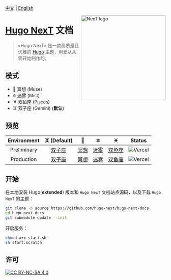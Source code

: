 [中文](#) | [English](README.md)

<a title="NexT website" href="https://hugo-next.js.org"><img align="right" alt="NexT logo" width="266" src="https://lisenhui.gitee.io/imgs/hugo-next/logo/hugo-next-primary.png"></a>

# [Hugo NexT](https://github.com/hugo-next/hugo-theme-next) 文档

> «Hugo NexT» 是一款高质量且优雅的 [Hugo](https://gohugo.io) 主题，用爱从从零开始制作的。


## 模式

* :heart_decoration: 冥想 (Muse)
* :six_pointed_star: 迷雾 (Mist)
* :pisces: 双鱼座 (Pisces)
* :gemini: 双子座 (Gemini) (**默认**)

## 预览

| Environment | :gemini: (**Default**) | :heart_decoration: | :six_pointed_star: | :pisces: | Status |
| :---: | :---: | :---: | :---: | :---: | :---: |
| Preliminary | [双子座](https://hugo-next-dev.vercel.app/) | [冥想](https://hugo-next-dev.vercel.app/muse/) | [迷雾](https://hugo-next-dev.vercel.app/mist/) | [双鱼座](https://hugo-next-dev.vercel.app/pisces/) | ![Vercel](https://therealsujitk-vercel-badge.vercel.app/?app=hugo-next-dev&style=for-the-badge) |
| Production | [双子座](https://hugo-next-prod.vercel.app/) | [冥想](https://hugo-next-prod.vercel.app/muse/) | [迷雾](https://hugo-next-prod.vercel.app/mist/) | [双鱼座](https://hugo-next-prod.vercel.app/pisces/) | ![Vercel](https://therealsujitk-vercel-badge.vercel.app/?app=hugo-next-prod&style=for-the-badge) |

## 开始

在本地安装 Hugo(**extended**) 版本和 `Hugo NexT` 文档站点源码，以及下载 `Hugo NexT` 的主题：

```bash
git clone -b source https://github.com/hugo-next/hugo-next-docs
cd hugo-next-docs
git submodule update --init
```

开启服务：

```bash
chmod a+x start.sh
sh start.scratch
```

## 许可

[![CC BY-NC-SA 4.0](https://mirrors.creativecommons.org/presskit/buttons/88x31/svg/by-nc-sa.svg)](https://creativecommons.org/licenses/by-nc-sa/4.0/)